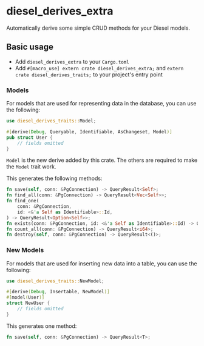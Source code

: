 # diesel_derives_extra

Automatically derive some simple CRUD methods for your Diesel models.

## Basic usage

- Add `diesel_derives_extra` to your `Cargo.toml`
- Add `#[macro_use] extern crate diesel_derives_extra;` and `extern crate diesel_derives_traits;` to your project's entry point

### Models

For models that are used for representing data in the database, you can use the following:

```rust
use diesel_derives_traits::Model;

#[derive(Debug, Queryable, Identifiable, AsChangeset, Model)]
pub struct User {
    // fields omitted
}
```

`Model` is the new derive added by this crate. The others are required to make the `Model` trait work.

This generates the following methods:

```rust
fn save(self, conn: &PgConnection) -> QueryResult<Self>;
fn find_all(conn: &PgConnection) -> QueryResult<Vec<Self>>;
fn find_one(
    conn: &PgConnection,
    id: <&'a Self as Identifiable>::Id,
) -> QueryResult<Option<Self>>;
fn exists(conn: &PgConnection, id: <&'a Self as Identifiable>::Id) -> QueryResult<bool>;
fn count_all(conn: &PgConnection) -> QueryResult<i64>;
fn destroy(self, conn: &PgConnection) -> QueryResult<()>;
``` 

### New Models

For models that are used for inserting new data into a table, you can use the following:

```rust
use diesel_derives_traits::NewModel;

#[derive(Debug, Insertable, NewModel)]
#[model(User)]
struct NewUser {
    // fields omitted
}
```

This generates one method:

```rust
fn save(self, conn: &PgConnection) -> QueryResult<T>;
```